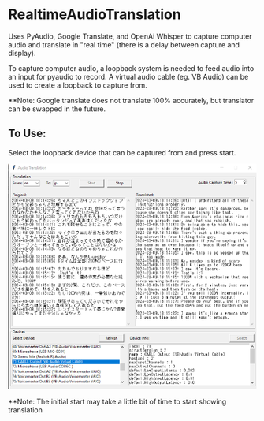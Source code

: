# RealtimeAudioTranslation
 
Uses PyAudio, Google Translate, and OpenAi Whisper to capture computer audio and translate in "real time" (there is a delay between capture and display).

To capture computer audio, a loopback system is needed to feed audio into an input for pyaudio to record. A virtual audio cable (eg. VB Audio) can be used to create a loopback to capture from.

**Note: Google translate does not translate 100% accurately, but translator can be swapped in the future.

To Use:
----
Select the loopback device that can be captured from and press start.

![alt text](image.png)

**Note: The initial start may take a little bit of time to start showing translation